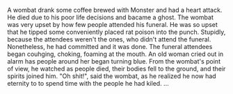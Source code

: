 A wombat drank some coffee brewed with Monster and had a heart attack.
He died due to his poor life decisions and bacame a ghost.
The wombat was very upset by how few people attended his funeral.
He was so upset that he tipped some conveniently placed rat poison into the punch.
Stupidly, because the attendees weren't the ones, who didn't attend the funeral.
Nonetheless, he had committed and it was done.
The funeral attendees began couhging, choking, foaming at the mouth.
An old woman cried out in alarm has people around her began turning blue.
From the wombat's point of view, he watched as people died, their bodies fell to the ground, and their spirits joined him.
"Oh shit!", said the wombat, as he realized he now had eternity to to spend time with the people he had kiled.
...